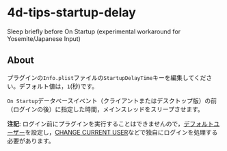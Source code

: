# 4d-tips-startup-delay
Sleep briefly before On Startup (experimental workaround for Yosemite/Japanese Input)

About
---
プラグインの```Info.plist```ファイルの```StartupDelayTime```キーを編集してください。デフォルト値は，```1```(秒)です。

```On Startup```データベースイベント（クライアントまたはデスクトップ版）の前（ログインの後）に指定した時間，メインスレッドをスリープさせます。

**注記**: ログイン前にプラグインを実行することはできませんので，[デフォルトユーザー](http://doc.4d.com/4Dv15/4D/15/Setting-a-Default-User.300-2045407.ja.html)を設定し，[CHANGE CURRENT USER](http://doc.4d.com/4Dv15/4D/15/CHANGE-CURRENT-USER.301-2006453.ja.html)などで独自にログインを処理する必要があります。

